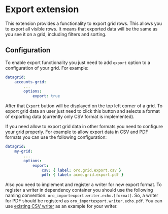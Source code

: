 Export extension
================
This extension provides a functionality to export grid rows. This allows you to export all visible rows. It means that exported data will be the same as you see it on a grid, including filters and sorting.

Configuration
-------------
To enable export functionality you just need to add `export` option to a configuration of your grid. For example:

``` yaml
datagrid:
    accounts-grid:
        ...
        options:
            export: true
```

After that `Export` button will be displayed on the top left corner of a grid. To export grid data an user just need to click this button and selects a format of exporting data (currently only CSV format is implemented).

If you need allow to export grid data in other formats you need to configure your grid properly. For example to allow export data in CSV and PDF formats you can use the following configuration:

``` yaml
datagrid:
    my-grid:
        ...
        options:
            export:
                csv: { label: oro.grid.export.csv }
                pdf: { label: acme.grid.export.pdf }
```

Also you need to implement and register a writer for new export format. To register a writer in dependency container you should use the following naming convention: `oro_importexport.writer.echo.[format]`. So, a writer for PDF should be registerd as `oro_importexport.writer.echo.pdf`.
You can use [existing CSV writer](../../../../../ImportExportBundle/Writer/CsvEchoWriter.php) as an example for your writer.
